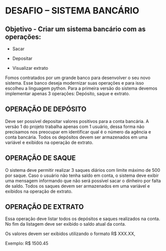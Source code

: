# DESAFIO – SISTEMA BANCÁRIO 

## Objetivo - Criar um sistema bancário com as operações:  

* Sacar 

* Depositar 

* Visualizar extrato 

Fomos contratados por um grande banco para desenvolver o seu novo sistema.  Esse banco deseja modernizar suas operações e para isso escolheu a linguagem python. Para a primeira versão do sistema devemos implementar apenas 3 operações: Depósito, saque e extrato. 

## OPERAÇÃO DE DEPÓSITO 

Deve ser possível depositar valores positivos para a conta bancária. A versão 1 do projeto trabalha apenas com 1 usuário, dessa forma não precisamos nos preocupar em identificar qual é o número da agência e conta bancária. Todos os depósitos devem ser armazenados em uma variável e exibidos na operação de extrato. 

## OPERAÇÃO DE SAQUE 

O sistema deve permitir realizar 3 saques diários com limite máximo de 500 por saque. Caso o usuário não tenha saldo em conta, o sistema deve exibir uma mensagem informando que não será possível sacar o dinheiro por falta de saldo. Todos os saques devem ser armazenados em uma variável e exibidos na operação de extrato. 

## OPERAÇÃO DE EXTRATO 

Essa operação deve listar todos os depósitos e saques realizados na conta. No fim da listagem deve ser exibido o saldo atual da conta. 

Os valores devem ser exibidos utilizando o formato R$ XXX.XX, 

Exemplo: R$ 1500.45 